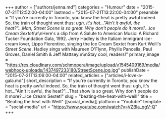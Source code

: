 +++
author = ["authors/jenna.md"]
categories = "Humour"
date = "2015-07-21T12:52:00-04:00"
lastmod = "2015-07-21T13:22:00-04:00"
preamble = "If you're currently in Toronto, you know the heat is pretty awful indeed. So, the train of thought went thus: *ugh, it's hot...\"Ain't it awful, the heat?\"...Man, Street Scene is so great. Why don't people do it more?...Ice Cream Sextet!*\n\nHere's a clip from A Salute to American Music: A Richard Tucker Foundation Gala, 1992. Jerry Hadley is the Italiam immigrant ice-cream lover, Lippo Fiorentino, singing the Ice Cream Sextet from Kurt Weill's *Street Scene*. Hadley sings with  Maureen O'Flynn, Phyllis Pancella, Paul Groves, Daniel Smith & Jeff Mattsey.\n\nStay cool, readers!"
primary_image = "https://res.cloudinary.com/schmopera/image/upload/v1545409169/media/webhook-uploads/1437497233180/StreetScene.jpg.jpg"
publishDate = "2015-07-21T13:06:00-04:00"
related_articles = ["articles/i-love-a-gala.md"]
short_description = "If you&#039;re currently in Toronto, you know the heat is pretty awful indeed. So, the train of thought went thus: ugh, it&#039;s hot...&quot;Ain&#039;t it awful, the heat?&quot;...That show is so great. Why don&#039;t people do it more?...Ice Cream Sextet!"
slug = "beating-the-heat-with-weill"
title = "Beating the heat with Weill"
[[social_media]]
platform = "Youtube"
template = "social-media"
url = "https://www.youtube.com/watch?v=VZBla_qgV-Q"
+++


